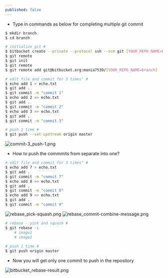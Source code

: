 ```yaml
---
published: false
---
```

* Type in commands as below for completing multiple git commit

```bash	
$ mkdir branch
$ cd branch

# initialize git #
$ bitbucket create --private --protocol ssh --scm git [YOUR_REPO_NAME=branch]
$ git remote
$ git init
$ git remote
$ git remote add git@bitbucket.org:mania7539/[YOUR_REPO_NAME=branch]

# edit file and commit for 3 times" #
$ echo add 1 > echo.txt
$ git add .
$ git commit -m "commit 1"
$ echo add 2 >> echo.txt
$ git add .
$ git commit -m "commit 2"
$ echo add 3 >> echo.txt
$ git add .
$ git commit -m "commit 3"

# push 1 time #
$ git push --set-upstream origin master
```

![commit-3_push-1.png]({{site.baseurl}}/_posts/commit-3_push-1.png)



* How to push the commmits from separate into one?


```bash
# edit file and commit for 3 times" #
$ echo add 7 > echo.txt
$ git add .
$ git commit -m "commit 7"
$ echo add 8 >> echo.txt
$ git add .
$ git commit -m "commit 8"
$ echo add 9 >> echo.txt
$ git add .
$ git commit -m "commit 9"
```

![rebase_pick-squash.png]({{site.baseurl}}/_posts/rebase_pick-squash.png)
![rebase_commit-combine-message.png]({{site.baseurl}}/_posts/rebase_commit-combine-message.png)


```bash
# rebase - pick and squash #
$ git rebase -i
	# image1
	# image2
	
# push 1 time #
$ git push origin master
```

* Now you will get only one commit to push in the repository

![bitbucket_rebase-result.png]({{site.baseurl}}/_posts/bitbucket_rebase-result.png)


